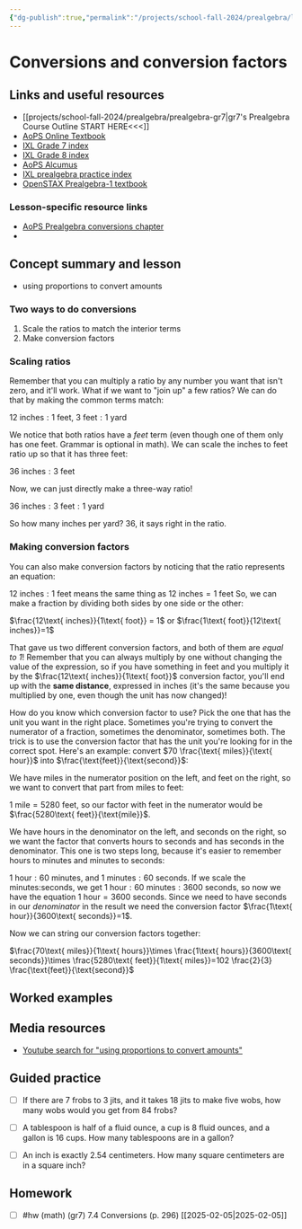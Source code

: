 ```yaml
---
{"dg-publish":true,"permalink":"/projects/school-fall-2024/prealgebra/lessons/7-4-conversions/"}
---
```



#  Conversions and conversion factors

## Links and useful resources 

- [[projects/school-fall-2024/prealgebra/prealgebra-gr7\|gr7's Prealgebra Course Outline START HERE<<<]]
- [AoPS Online Textbook](https://artofproblemsolving.com/ebooks/prealgebra-ebook/c0toc)
- [IXL Grade 7 index](https://www.ixl.com/math/grade-7)
- [IXL Grade 8 index](https://www.ixl.com/math/grade-8)
- [AoPS Alcumus](https://artofproblemsolving.com/teacher/students)
- [IXL prealgebra practice index](https://www.ixl.com/math/grade-7)
- [OpenSTAX Prealgebra-1 textbook](https://openstax.org/books/prealgebra-2e/pages/1-introduction)


### Lesson-specific resource links


- [AoPS Prealgebra conversions chapter](https://artofproblemsolving.com/ebooks/prealgebra-ebook/c7s4) 
-  


## Concept summary and lesson


- using proportions to convert amounts 

### Two ways to do conversions

1. Scale the ratios to match the interior terms
2. Make conversion factors

### Scaling ratios

Remember that you can multiply a ratio by any number you want that isn't zero, and it'll work. What if we want to "join up" a few ratios? We can do that by making the common terms match:

$12 \text{ inches}:1 \text{ feet}$, $3\text{ feet}:1\text{ yard}$

We notice that both ratios have a *feet* term (even though one of them only has one feet. Grammar is optional in math). We can scale the inches to feet ratio up so that it has three feet:

$36 \text{ inches}:3 \text{ feet}$

Now, we can just directly make a three-way ratio!

$36 \text{ inches}:3 \text{ feet}:1 \text{ yard}$

So how many inches per yard? 36, it says right in the ratio.


### Making conversion factors

You can also make conversion factors by noticing that the ratio represents an equation:

$12 \text{ inches}:1\text{ feet}$ means the same thing as $12\text{ inches} = 1\text{ feet}$
So, we can make a fraction by dividing both sides by one side or the other:

$\frac{12\text{ inches}}{1\text{ foot}} = 1$ or $\frac{1\text{ foot}}{12\text{ inches}}=1$ 

That gave us two different conversion factors, and both of them are *equal to 1*! Remember that you can always multiply by one without changing the value of the expression, so if you have something in feet and you multiply it by the $\frac{12\text{ inches}}{1\text{ foot}}$ conversion factor, you'll end up with the **same distance**, expressed in inches (it's the same because you multiplied by one, even though the unit has now changed)! 

How do you know which conversion factor to use? Pick the one that has the unit you want in the right place. Sometimes you're trying to convert the numerator of a fraction, sometimes the denominator, sometimes both. The trick is to use the conversion factor that has the unit you're looking for in the correct spot. Here's an example: convert $70 \frac{\text{ miles}}{\text{ hour}}$ into $\frac{\text{feet}}{\text{second}}$:

We have miles in the numerator position on the left, and feet on the right, so we want to convert that part from miles to feet:

$1 \text{ mile} = 5280\text{ feet}$, so our factor with feet in the numerator would be $\frac{5280\text{ feet}}{\text{mile}}$.

We have hours in the denominator on the left, and seconds on the right, so we want the factor that converts hours to seconds and has seconds in the denominator. This one is two steps long, because it's easier to remember hours to minutes and minutes to seconds:

$1 \text{ hour}:60\text{ minutes}$, and $1\text{ minutes}:60\text{ seconds}$. If we scale the minutes:seconds, we get $1\text{ hour}:60\text{ minutes}:3600\text{ seconds}$, so now we have the equation $1\text{ hour} = 3600\text{ seconds}$. Since we need to have seconds in our *denominator* in the result we need the conversion factor $\frac{1\text{ hour}}{3600\text{ seconds}}=1$.

Now we can string our conversion factors together:

$\frac{70\text{ miles}}{1\text{ hours}}\times \frac{1\text{ hours}}{3600\text{ seconds}}\times \frac{5280\text{ feet}}{1\text{ miles}}=102 \frac{2}{3} \frac{\text{feet}}{\text{second}}$ 



## Worked examples



## Media resources

- [Youtube search for "using proportions to convert amounts"](https://www.youtube.com/results?search_query=using%20proportions%20to%20convert%20amounts)  

## Guided practice


- [ ] If there are 7 frobs to 3 jits, and it takes 18 jits to make five wobs, how many wobs would you get from 84 frobs?  
- [ ] A tablespoon is half of a fluid ounce, a cup is 8 fluid ounces, and a gallon is 16 cups. How many tablespoons are in a gallon?   
- [ ] An inch is exactly 2.54 centimeters. How many square centimeters are in a square inch?   


## Homework


- [ ] #hw (math) (gr7) 7.4 Conversions (p. 296) [[2025-02-05\|2025-02-05]] 
